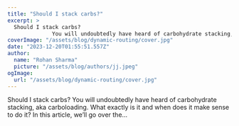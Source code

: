 ```yaml
---
title: "Should I stack carbs?"
excerpt: >
  Should I stack carbs?
              You will undoubtedly have heard of carbohydrate stacking, aka carboloading. What exactly is it and when does it make sense to do it? In this article, we’ll go over th
coverImage: "/assets/blog/dynamic-routing/cover.jpg"
date: "2023-12-20T01:55:51.557Z"
author:
  name: "Rohan Sharma"
  picture: "/assets/blog/authors/jj.jpeg"
ogImage:
  url: "/assets/blog/dynamic-routing/cover.jpg"
---
```


Should I stack carbs?
            You will undoubtedly have heard of carbohydrate stacking, aka carboloading. What exactly is it and when does it make sense to do it? In this article, we’ll go over the…